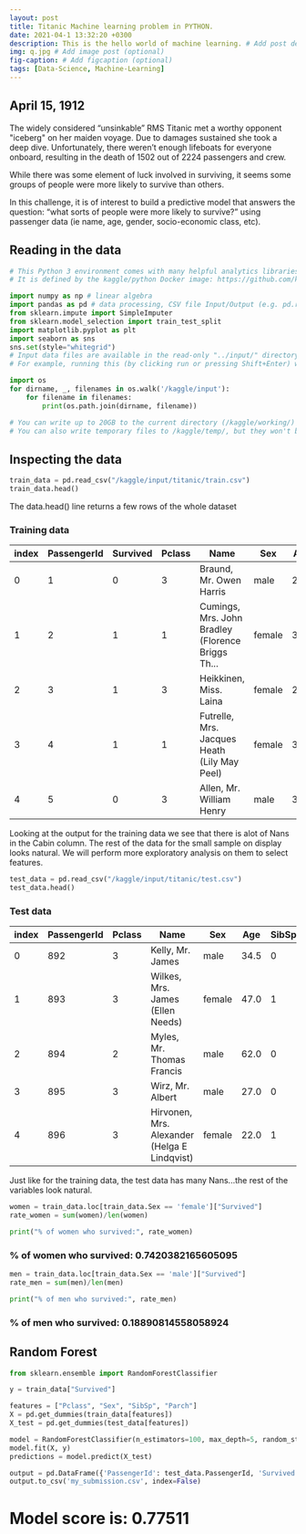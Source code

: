 ```yaml
---
layout: post
title: Titanic Machine learning problem in PYTHON.
date: 2021-04-1 13:32:20 +0300
description: This is the hello world of machine learning. # Add post description (optional)
img: q.jpg # Add image post (optional)
fig-caption: # Add figcaption (optional)
tags: [Data-Science, Machine-Learning]
---
```

## April 15, 1912
The widely considered “unsinkable” RMS Titanic met a worthy opponent "iceberg" on her maiden voyage. Due to damages sustained she took a deep dive. Unfortunately, there weren’t enough lifeboats for everyone onboard, resulting in the death of 1502 out of 2224 passengers and crew.

While there was some element of luck involved in surviving, it seems some groups of people were more likely to survive than others.

In this challenge, it is of interest to build a predictive model that answers the question: “what sorts of people were more likely to survive?” using passenger data (ie name, age, gender, socio-economic class, etc).
## Reading in the data
```python
# This Python 3 environment comes with many helpful analytics libraries installed
# It is defined by the kaggle/python Docker image: https://github.com/kaggle/docker-python

import numpy as np # linear algebra
import pandas as pd # data processing, CSV file Input/Output (e.g. pd.read_csv)
from sklearn.impute import SimpleImputer
from sklearn.model_selection import train_test_split
import matplotlib.pyplot as plt
import seaborn as sns
sns.set(style="whitegrid")
# Input data files are available in the read-only "../input/" directory
# For example, running this (by clicking run or pressing Shift+Enter) will list all files under the input directory

import os
for dirname, _, filenames in os.walk('/kaggle/input'):
    for filename in filenames:
        print(os.path.join(dirname, filename))

# You can write up to 20GB to the current directory (/kaggle/working/) that gets preserved as output when you create a version using "Save & Run All" 
# You can also write temporary files to /kaggle/temp/, but they won't be saved outside of the current session
```
## Inspecting the data

```python
train_data = pd.read_csv("/kaggle/input/titanic/train.csv")
train_data.head()
```
The data.head() line returns a few rows of the whole dataset
### Training data

| index |PassengerId | Survived | Pclass	|Name	|Sex	|Age	|SibSp	|Parch	|Ticket	|Fare	|Cabin	|Embarked|
|------|------|----------|-----------|-------|-------|-------|-------|-------|-------|-------|--------|---------|
|0	|1	|0	|3	|Braund, Mr. Owen Harris	|male	|22.0	|1	|0	|A/5 21171	|7.2500|	NaN |	S |
|1	|2	|1	|1|	Cumings, Mrs. John Bradley (Florence Briggs Th...	|female	|38.0|	1|	0|	PC 17599|	71.2833	|C85|	C |
|2	|3	|1	|3	|Heikkinen, Miss. Laina	|female	|26.0	|0	|0	|STON/O2. 3101282	|7.9250|	NaN|	S |
|3	|4	|1	|1	|Futrelle, Mrs. Jacques Heath (Lily May Peel)	|female	|35.0	|1	|0	|113803|	53.1000	|C123	|S |
|4	|5	|0	|3	|Allen, Mr. William Henry	|male	|35.0	|0	|0	|373450|	8.0500|	NaN	|S |

Looking at the output for the training data we see that there is alot of Nans in the Cabin column. The rest of the data for the small 
sample on display looks natural. We will perform more exploratory analysis on them to select features.

```python
test_data = pd.read_csv("/kaggle/input/titanic/test.csv")
test_data.head()
```
### Test data

|index |PassengerId	|Pclass|	Name|	Sex|	Age	|SibSp	|Parch|	Ticket|	Fare|	Cabin	|Embarked |
|-----|-------|----------|-----------|-------|-------|-------|-------|-------|-------|-------|--------|
|0	|892	|3	|Kelly, Mr. James	|male|	34.5	|0|	0|	330911|	7.8292|	NaN|	Q|
|1	|893	|3	|Wilkes, Mrs. James (Ellen Needs)	|female|	47.0|	1|	0	|363272	|7.0000|	NaN|	S|
|2	|894	|2	|Myles, Mr. Thomas Francis|	male|	62.0|	0|	0|	240276|	9.6875	|NaN	|Q|
|3	|895	|3	|Wirz, Mr. Albert	|male|	27.0|	0	|0	|315154|	8.6625|	NaN	|S|
|4	|896	|3	|Hirvonen, Mrs. Alexander (Helga E Lindqvist)|	female|	22.0|	1|	1	|3101298|	12.2875	|NaN	|S|

Just like for the training data, the test data has many Nans...the rest of the variables look natural.

```python
women = train_data.loc[train_data.Sex == 'female']["Survived"]
rate_women = sum(women)/len(women)

print("% of women who survived:", rate_women)
```
### % of women who survived: 0.7420382165605095
```python
men = train_data.loc[train_data.Sex == 'male']["Survived"]
rate_men = sum(men)/len(men)

print("% of men who survived:", rate_men)
```
### % of men who survived: 0.18890814558058924
## Random Forest 

```python
from sklearn.ensemble import RandomForestClassifier

y = train_data["Survived"]

features = ["Pclass", "Sex", "SibSp", "Parch"]
X = pd.get_dummies(train_data[features])
X_test = pd.get_dummies(test_data[features])

model = RandomForestClassifier(n_estimators=100, max_depth=5, random_state=1)
model.fit(X, y)
predictions = model.predict(X_test)

output = pd.DataFrame({'PassengerId': test_data.PassengerId, 'Survived': predictions})
output.to_csv('my_submission.csv', index=False)
```
# Model score is: 0.77511
